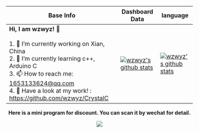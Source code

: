 |Base Info|Dashboard Data| language |
|----------------------------------------------------------------------|----------------------------------------------------------------------|----------------------------------------------------------------------|
| __Hi, I am wzwyz! 👋__<br/><br/>1. 🔭 I’m currently working on Xian, China<br/>2. 🌱 I’m currently learning c++, Arduino C<br/>3. 📫 How to reach me: 1653133624@qq.com<br/>4. 💬 Have a look at my work! : https://github.com/wzwyz/CrystalC | [![wzwyz's github stats](https://github-readme-stats.vercel.app/api?username=wzwyz&rank_icon=github)](https://github-readme-stats.vercel.app/api?username=wzwyz&rank_icon=github) | [![wzwyz's github stats](https://github-readme-stats.vercel.app/api/top-langs/?username=wzwyz&layout=compact)](https://github-readme-stats.vercel.app/api/top-langs/?username=wzwyz&layout=donut-vertical) |
<div align=center><b>Here is a mini program for discount. You can scan it by wechat for detail.</b></div>
<p align="center">
  <img src="./qr.jpg" />
</p>

